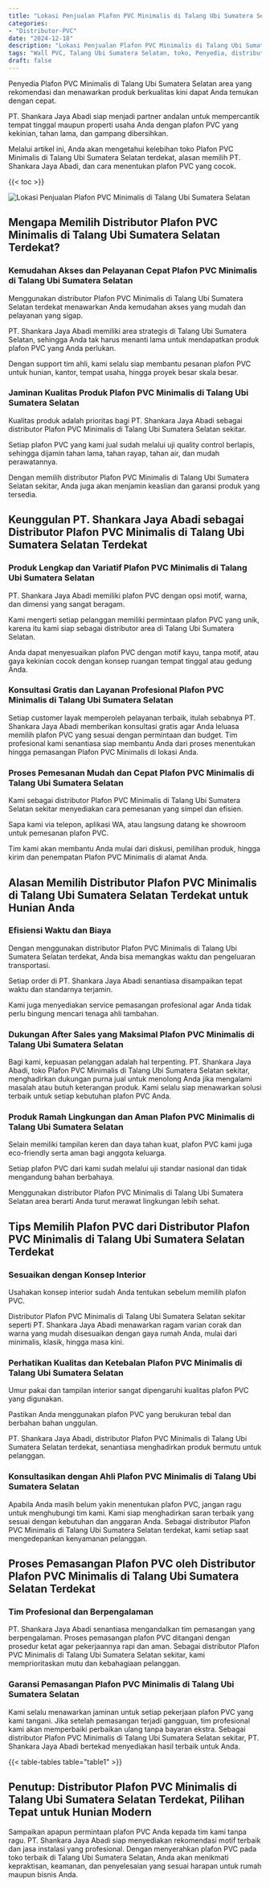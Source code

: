 ```yaml
---
title: "Lokasi Penjualan Plafon PVC Minimalis di Talang Ubi Sumatera Selatan"
categories: 
- "Distributor-PVC"
date: "2024-12-18"
description: "Lokasi Penjualan Plafon PVC Minimalis di Talang Ubi Sumatera Selatan bagi rumah, kantor, dan gerai. Produk terbaik, pilihan motif, pilihan warna menarik, beserta layanan penempatan dikerjakan oleh tenaga ahli profesional dan kepastian resmi!|Jasa penyediaan Plafon PVC Minimalis di Talang Ubi Sumatera Selatan untuk kebutuhan hunian, perkantoran, maupun ritel, beserta produk unggulan dan pemasangan oleh tim ahli dan jaminan resmi.|Alternatif Plafon PVC Minimalis di Talang Ubi Sumatera Selatan yang terbukti untuk tempat tinggal, office, dan gerai, dengan produk unggulan dan penempatan oleh teknisi profesional serta jaminan resmi.|Penjualan Plafon PVC Minimalis di Talang Ubi Sumatera Selatan bagi hunian, office, serta ritel, dengan panel berkualitas dan instalasi ditangani oleh teknisi ahli, dilengkapi beserta kepastian resmi.}"
tags: "Wall PVC, Talang Ubi Sumatera Selatan, toko, Penyedia, distributor"
draft: false
---
```


Penyedia Plafon PVC Minimalis di Talang Ubi Sumatera Selatan area yang rekomendasi dan menawarkan produk berkualitas kini dapat Anda temukan dengan cepat.

PT. Shankara Jaya Abadi siap menjadi partner andalan untuk mempercantik tempat tinggal maupun properti usaha Anda dengan plafon PVC yang kekinian, tahan lama, dan gampang dibersihkan.

Melalui artikel ini, Anda akan mengetahui kelebihan toko Plafon PVC Minimalis di Talang Ubi Sumatera Selatan terdekat, alasan memilih PT. Shankara Jaya Abadi, dan cara menentukan plafon PVC yang cocok.

{{< toc >}}

![Lokasi Penjualan Plafon PVC Minimalis di Talang Ubi Sumatera Selatan](/images/Distributor-PVC/Lokasi-Penjualan-Plafon-PVC-Minimalis-di-Talang-Ubi-Sumatera-Selatan.png)


## Mengapa Memilih Distributor Plafon PVC Minimalis di Talang Ubi Sumatera Selatan Terdekat?

### Kemudahan Akses dan Pelayanan Cepat Plafon PVC Minimalis di Talang Ubi Sumatera Selatan

Menggunakan distributor Plafon PVC Minimalis di Talang Ubi Sumatera Selatan terdekat menawarkan Anda kemudahan akses yang mudah dan pelayanan yang sigap.

PT. Shankara Jaya Abadi memiliki area strategis di Talang Ubi Sumatera Selatan, sehingga Anda tak harus menanti lama untuk mendapatkan produk plafon PVC yang Anda perlukan.

Dengan support tim ahli, kami selalu siap membantu pesanan plafon PVC untuk hunian, kantor, tempat usaha, hingga proyek besar skala besar.

### Jaminan Kualitas Produk Plafon PVC Minimalis di Talang Ubi Sumatera Selatan

Kualitas produk adalah prioritas bagi PT. Shankara Jaya Abadi sebagai distributor Plafon PVC Minimalis di Talang Ubi Sumatera Selatan sekitar.

Setiap plafon PVC yang kami jual sudah melalui uji quality control berlapis, sehingga dijamin tahan lama, tahan rayap, tahan air, dan mudah perawatannya.

Dengan memilih distributor Plafon PVC Minimalis di Talang Ubi Sumatera Selatan sekitar, Anda juga akan menjamin keaslian dan garansi produk yang tersedia.

## Keunggulan PT. Shankara Jaya Abadi sebagai Distributor Plafon PVC Minimalis di Talang Ubi Sumatera Selatan Terdekat

### Produk Lengkap dan Variatif Plafon PVC Minimalis di Talang Ubi Sumatera Selatan

PT. Shankara Jaya Abadi memiliki plafon PVC dengan opsi motif, warna, dan dimensi yang sangat beragam.

Kami mengerti setiap pelanggan memiliki permintaan plafon PVC yang unik, karena itu kami siap sebagai distributor area di Talang Ubi Sumatera Selatan.

Anda dapat menyesuaikan plafon PVC dengan motif kayu, tanpa motif, atau gaya kekinian cocok dengan konsep ruangan tempat tinggal atau gedung Anda.

### Konsultasi Gratis dan Layanan Profesional Plafon PVC Minimalis di Talang Ubi Sumatera Selatan

Setiap customer layak memperoleh pelayanan terbaik, itulah sebabnya PT. Shankara Jaya Abadi memberikan konsultasi gratis agar Anda leluasa memilih plafon PVC yang sesuai dengan permintaan dan budget. Tim profesional kami senantiasa siap membantu Anda dari proses menentukan hingga pemasangan Plafon PVC Minimalis di lokasi Anda.

### Proses Pemesanan Mudah dan Cepat Plafon PVC Minimalis di Talang Ubi Sumatera Selatan

Kami sebagai distributor Plafon PVC Minimalis di Talang Ubi Sumatera Selatan sekitar menyediakan cara pemesanan yang simpel dan efisien.

Sapa kami via telepon, aplikasi WA, atau langsung datang ke showroom untuk pemesanan plafon PVC.

Tim kami akan membantu Anda mulai dari diskusi, pemilihan produk, hingga kirim dan penempatan Plafon PVC Minimalis di alamat Anda.

## Alasan Memilih Distributor Plafon PVC Minimalis di Talang Ubi Sumatera Selatan Terdekat untuk Hunian Anda

### Efisiensi Waktu dan Biaya

Dengan menggunakan distributor Plafon PVC Minimalis di Talang Ubi Sumatera Selatan terdekat, Anda bisa memangkas waktu dan pengeluaran transportasi.

Setiap order di PT. Shankara Jaya Abadi senantiasa disampaikan tepat waktu dan standarnya terjamin.

Kami juga menyediakan service pemasangan profesional agar Anda tidak perlu bingung mencari tenaga ahli tambahan.

### Dukungan After Sales yang Maksimal Plafon PVC Minimalis di Talang Ubi Sumatera Selatan

Bagi kami, kepuasan pelanggan adalah hal terpenting. PT. Shankara Jaya Abadi, toko Plafon PVC Minimalis di Talang Ubi Sumatera Selatan sekitar, menghadirkan dukungan purna jual untuk menolong Anda jika mengalami masalah atau butuh keterangan produk. Kami selalu siap menawarkan solusi terbaik untuk setiap kebutuhan plafon PVC Anda.

### Produk Ramah Lingkungan dan Aman Plafon PVC Minimalis di Talang Ubi Sumatera Selatan

Selain memiliki tampilan keren dan daya tahan kuat, plafon PVC kami juga eco-friendly serta aman bagi anggota keluarga.

Setiap plafon PVC dari kami sudah melalui uji standar nasional dan tidak mengandung bahan berbahaya.

Menggunakan distributor Plafon PVC Minimalis di Talang Ubi Sumatera Selatan area berarti Anda turut merawat lingkungan lebih sehat.

## Tips Memilih Plafon PVC dari Distributor Plafon PVC Minimalis di Talang Ubi Sumatera Selatan Terdekat

### Sesuaikan dengan Konsep Interior

Usahakan konsep interior sudah Anda tentukan sebelum memilih plafon PVC.

Distributor Plafon PVC Minimalis di Talang Ubi Sumatera Selatan sekitar seperti PT. Shankara Jaya Abadi menawarkan ragam varian corak dan warna yang mudah disesuaikan dengan gaya rumah Anda, mulai dari minimalis, klasik, hingga masa kini.

### Perhatikan Kualitas dan Ketebalan Plafon PVC Minimalis di Talang Ubi Sumatera Selatan

Umur pakai dan tampilan interior sangat dipengaruhi kualitas plafon PVC yang digunakan.

Pastikan Anda menggunakan plafon PVC yang berukuran tebal dan berbahan bahan unggulan.

PT. Shankara Jaya Abadi, distributor Plafon PVC Minimalis di Talang Ubi Sumatera Selatan terdekat, senantiasa menghadirkan produk bermutu untuk pelanggan.

### Konsultasikan dengan Ahli Plafon PVC Minimalis di Talang Ubi Sumatera Selatan

Apabila Anda masih belum yakin menentukan plafon PVC, jangan ragu untuk menghubungi tim kami. Kami siap menghadirkan saran terbaik yang sesuai dengan kebutuhan dan anggaran Anda. Sebagai distributor Plafon PVC Minimalis di Talang Ubi Sumatera Selatan terdekat, kami setiap saat mengedepankan kenyamanan pelanggan.

## Proses Pemasangan Plafon PVC oleh Distributor Plafon PVC Minimalis di Talang Ubi Sumatera Selatan Terdekat

### Tim Profesional dan Berpengalaman

PT. Shankara Jaya Abadi senantiasa mengandalkan tim pemasangan yang berpengalaman. Proses pemasangan plafon PVC ditangani dengan prosedur ketat agar pekerjaannya rapi dan aman. Sebagai distributor Plafon PVC Minimalis di Talang Ubi Sumatera Selatan sekitar, kami memprioritaskan mutu dan kebahagiaan pelanggan.

### Garansi Pemasangan Plafon PVC Minimalis di Talang Ubi Sumatera Selatan

Kami selalu menawarkan jaminan untuk setiap pekerjaan plafon PVC yang kami tangani. Jika setelah pemasangan terjadi gangguan, tim profesional kami akan memperbaiki perbaikan ulang tanpa bayaran ekstra. Sebagai distributor Plafon PVC Minimalis di Talang Ubi Sumatera Selatan sekitar, PT. Shankara Jaya Abadi bertekad menyediakan hasil terbaik untuk Anda.

{{< table-tables table="table1" >}}

## Penutup: Distributor Plafon PVC Minimalis di Talang Ubi Sumatera Selatan Terdekat, Pilihan Tepat untuk Hunian Modern

Sampaikan apapun permintaan plafon PVC Anda kepada tim kami tanpa ragu. PT. Shankara Jaya Abadi siap menyediakan rekomendasi motif terbaik dan jasa instalasi yang profesional. Dengan menyerahkan plafon PVC pada toko terbaik di Talang Ubi Sumatera Selatan, Anda akan menikmati kepraktisan, keamanan, dan penyelesaian yang sesuai harapan untuk rumah maupun bisnis Anda.